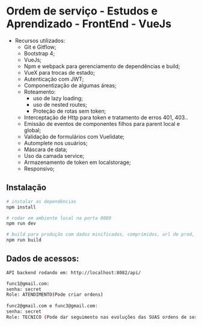# Ordem de serviço - Estudos e Aprendizado - FrontEnd - VueJs

- Recursos utilizados:
    * Git e Gitflow;
    * Bootstrap 4;
    * VueJs;
    * Npm e webpack para gerenciamento de dependências e build;
    * VueX para trocas de estado;
    * Autenticação com JWT;
    * Componentização de algumas áreas;
    * Roteamento:
        * uso de lazy loading;
        * uso de nested routes;
        * Proteção de rotas sem token;
    * Interceptação de Http para token e tratamento de erros 401, 403..
    * Emissão de eventos de componentes filhos para parent local e global;
    * Validação de formulários com Vuelidate;
    * Automplete nos usuários;
    * Máscara de data;
    * Uso da camada service;
    * Armazenamento de token em localstorage;
    * Responsivo;

## Instalação

``` bash
# instalar as dependências
npm install

# rodar em ambiente local na porta 8080
npm run dev

# build para produção com dados minificados, comprimidos, url de prod, etc..
npm run build
```

## Dados de acessos:
``` bash
API backend rodando em: http://localhost:8082/api/

func1@gmail.com:
senha: secret
Role: ATENDIMENTO(Pode criar ordens)
    
func2@gmail.com e func3@gmail.com:
senha: secret
Role: TECNICO (Pode dar seguimento nas evoluções das SUAS ordens de serviços)
```